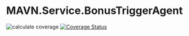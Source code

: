# MAVN.Service.BonusTriggerAgent

![calculate coverage](https://github.com/OpenMAVN/MAVN.Service.BonusTriggerAgent/workflows/coverage%20report/badge.svg)
[![Coverage Status](https://coveralls.io/repos/github/OpenMAVN/MAVN.Service.BonusTriggerAgent/badge.svg?branch=master)](https://coveralls.io/github/OpenMAVN/MAVN.Service.BonusTriggerAgent?branch=master)
